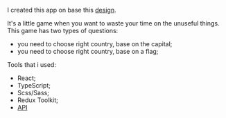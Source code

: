 I created this app on base this <a href="https://www.figma.com/file/Gw0ZNBbYN8asqFlZWy3jG1" target="_blank">design</a>. 

It's a little game when you want to waste your time on the unuseful things. This game has two types of questions: 
- you need to choose right country, base on the capital; 
- you need to choose right country, base on a flag;

Tools that i used:
- React;
- TypeScript;
- Scss/Sass;
- Redux Toolkit;
- <a href="https://restcountries.com/" target="_blank">API</a>

